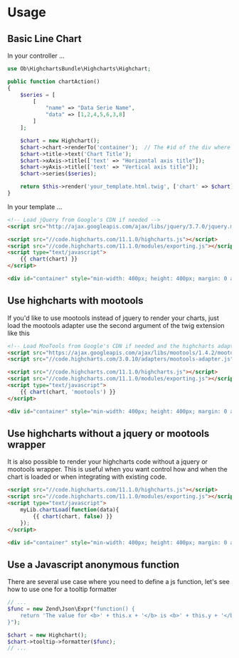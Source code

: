 # Usage

## Basic Line Chart

In your controller ...

```php
use Ob\HighchartsBundle\Highcharts\Highchart;

public function chartAction()
{
    $series = [
        [
            "name" => "Data Serie Name",
            "data" => [1,2,4,5,6,3,8]
        ]
    ];

    $chart = new Highchart();
    $chart->chart->renderTo('container');  // The #id of the div where to render the chart
    $chart->title->text('Chart Title');
    $chart->xAxis->title(['text' => "Horizontal axis title"]);
    $chart->yAxis->title(['text' => "Vertical axis title"]);
    $chart->series($series);

    return $this->render('your_template.html.twig', ['chart' => $chart]);
}
```

In your template ...

```html
<!-- Load jQuery from Google's CDN if needed -->
<script src="http://ajax.googleapis.com/ajax/libs/jquery/3.7.0/jquery.min.js" type="text/javascript"></script>

<script src="//code.highcharts.com/11.1.0/highcharts.js"></script>
<script src="//code.highcharts.com/11.1.0/modules/exporting.js"></script>
<script type="text/javascript">
    {{ chart(chart) }}
</script>

<div id="container" style="min-width: 400px; height: 400px; margin: 0 auto"></div>
```

## Use highcharts with mootools

If you'd like to use mootools instead of jquery to render your charts, just load the mootools adapter use the second
argument of the twig extension like this

```html
<!-- Load MooTools from Google's CDN if needed and the highcharts adapter -->
<script src="https://ajax.googleapis.com/ajax/libs/mootools/1.4.2/mootools-yui-compressed.js" type="text/javascript"></script>
<script src="//code.highcharts.com/3.0.10/adapters/mootools-adapter.js" type="text/javascript"></script>

<script src="//code.highcharts.com/11.1.0/highcharts.js"></script>
<script src="//code.highcharts.com/11.1.0/modules/exporting.js"></script>
<script type="text/javascript">
    {{ chart(chart, 'mootools') }}
</script>

<div id="container" style="min-width: 400px; height: 400px; margin: 0 auto"></div>
```

## Use highcharts without a jquery or mootools wrapper

It is also possible to render your highcharts code without a jquery or mootools wrapper. This is useful when you want
control how and when the chart is loaded or when integrating with existing code.

```html
<script src="//code.highcharts.com/11.1.0/highcharts.js"></script>
<script src="//code.highcharts.com/11.1.0/modules/exporting.js"></script>
<script type="text/javascript">
    myLib.chartLoad(function(data){
        {{ chart(chart, false) }}
    });
</script>

<div id="container" style="min-width: 400px; height: 400px; margin: 0 auto"></div>
```

## Use a Javascript anonymous function

There are several use case where you need to define a js function, let's see how to use one for a tooltip formatter

```php
// ...
$func = new Zend\Json\Expr("function() {
    return 'The value for <b>' + this.x + '</b> is <b>' + this.y + '</b>';
}");

$chart = new Highchart();
$chart->tooltip->formatter($func);
// ...
```

